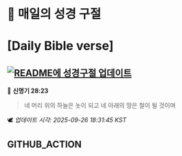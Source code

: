 # 🙏 매일의 성경 구절
# [Daily Bible verse]
## [![README에 성경구절 업데이트](https://github.com/DONGSUKA/first_test/actions/workflows/update-readme-bible.yml/badge.svg)](https://github.com/DONGSUKA/first_test/actions/workflows/update-readme-bible.yml)
<!-- START_BIBLE_VERSE -->
📖 **신명기 28:23**
> 네 머리 위의 하늘은 놋이 되고 네 아래의 땅은 철이 될 것이며

🕊️ _업데이트 시각: 2025-09-26 18:31:45 KST_
  <!-- END_BIBLE_VERSE -->
## GITHUB_ACTION
